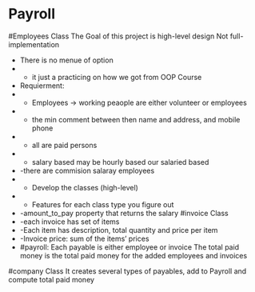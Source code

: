 # Payroll
#Employees Class 
The Goal of this project is high-level design Not full-implementation
- There is no menue of option 
- - it just a practicing on how we got from OOP Course 
- Requierment:
- - Employees -> working peaople are either volunteer or employees
- - the min comment between then name and address, and mobile phone 
- - all are paid persons 
- - salary based may be hourly based our salaried based 
- -there are commision salaray employees 
- - Develop the classes (high-level)
- - Features for each class type you figure out
- -amount_to_pay property that returns the salary
#invoice Class 
- -each invoice has set of items
- -Each item has description, total quantity and price per item
- -Invoice price: sum of the items’ prices
- #payroll:
 Each payable is either employee or invoice
 The total paid money is the total paid money for the added employees and invoices
 
 #company Class 
 It creates several types of payables, add to Payroll and compute total paid money
